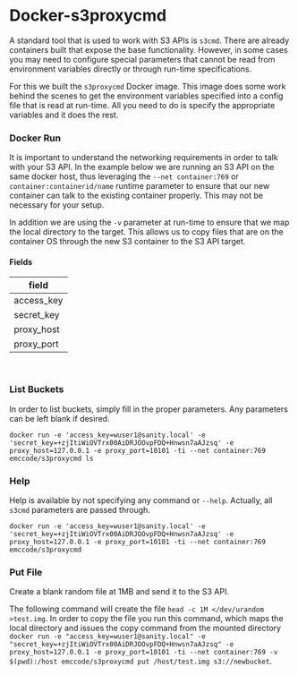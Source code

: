 Docker-s3proxycmd
=================

A standard tool that is used to work with S3 APIs is ```s3cmd```.  There are already containers built that expose the base functionality.  However, in some cases you may need to configure special parameters that cannot be read from environment variables directly or through run-time specifications.

For this we built the ```s3proxycmd``` Docker image.  This image does some work behind the scenes to get the environment variables specified into a config file that is read at run-time.  All you need to do is specify the appropriate variables and it does the rest.

### Docker Run
It is important to understand the networking requirements in order to talk with your S3 API.  In the example below we are running an S3 API on the same docker host, thus leveraging the ```--net container:769``` or ```container:containerid/name``` runtime parameter to ensure that our new container can talk to the existing container properly.  This may not be necessary for your setup.

In addition we are using the ```-v``` parameter at run-time to ensure that we map the local directory to the target.  This allows us to copy files that are on the container OS through the new S3 container to the S3 API target.

#### Fields

|field|
|-----|
|access_key|
|secret_key|
|proxy_host|
|proxy_port|
<br>

### List Buckets
In order to list buckets, simply fill in the proper parameters.  Any parameters can be left blank if desired.

```docker run -e 'access_key=wuser1@sanity.local' -e 'secret_key=+zjItiWiOVTrx00AiDRJOOvpFDQ+Hnwsn7aAJzsq' -e proxy_host=127.0.0.1 -e proxy_port=10101 -ti --net container:769 emccode/s3proxycmd ls```

### Help
Help is available by not specifying any command or ```--help```.  Actually, all ```s3cmd``` parameters are passed through.

```docker run -e 'access_key=wuser1@sanity.local' -e 'secret_key=+zjItiWiOVTrx00AiDRJOOvpFDQ+Hnwsn7aAJzsq' -e proxy_host=127.0.0.1 -e proxy_port=10101 -ti --net container:769 emccode/s3proxycmd```

### Put File
Create a blank random file at 1MB and send it to the S3 API.

The following command will create the file ```head -c 1M </dev/urandom >test.img```.  In order to copy the file you run this command, which maps the local directory and issues the copy command from the mounted directory
```docker run -e "access_key=wuser1@sanity.local" -e "secret_key=+zjItiWiOVTrx00AiDRJOOvpFDQ+Hnwsn7aAJzsq" -e proxy_host=127.0.0.1 -e proxy_port=10101 -ti --net container:769 -v $(pwd):/host emccode/s3proxycmd put /host/test.img s3://newbucket```.